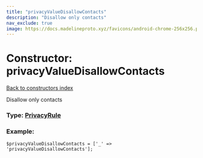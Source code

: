 ```yaml
---
title: "privacyValueDisallowContacts"
description: "Disallow only contacts"
nav_exclude: true
image: https://docs.madelineproto.xyz/favicons/android-chrome-256x256.png
---
```

# Constructor: privacyValueDisallowContacts  
[Back to constructors index](/API_docs/constructors/index.html)



Disallow only contacts




### Type: [PrivacyRule](/API_docs/types/PrivacyRule.html)


### Example:

```
$privacyValueDisallowContacts = ['_' => 'privacyValueDisallowContacts'];
```  
